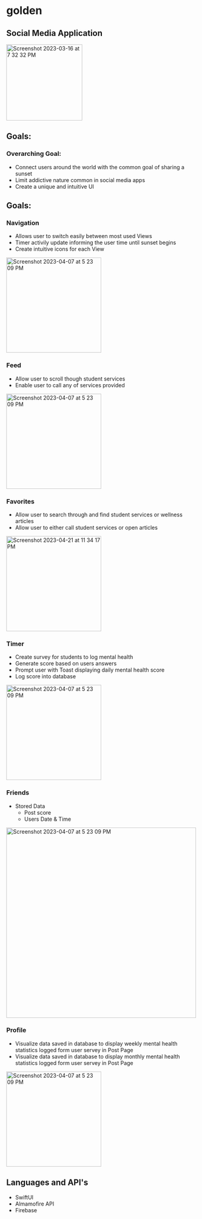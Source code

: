 # golden 
## Social Media Application

<img width="200" alt="Screenshot 2023-03-16 at 7 32 32 PM" src="https://user-images.githubusercontent.com/75393933/226000780-5e2f7756-0c09-41be-ad54-b78fcbd8845a.png">


## Goals: 
### Overarching Goal:
- Connect users around the world with the common goal of sharing a sunset
- Limit addictive nature common in social media apps
- Create a unique and intuitive UI
## Goals: 

### Navigation
  - Allows user to switch easily between most used Views
  - Timer activily update informing the user time until sunset begins
  - Create intuitive icons for each View
  
  <img width="250" alt="Screenshot 2023-04-07 at 5 23 09 PM" src="https://github.com/zacpalmer1/golden_app/assets/75393933/f0b025a9-a672-4df7-bf43-a619d7d57863"> 


### Feed
  - Allow user to scroll though student services
  - Enable user to call any of services provided 
  
  <img width="250" alt="Screenshot 2023-04-07 at 5 23 09 PM" src="https://user-images.githubusercontent.com/75393933/233763317-a5fef824-dd9e-43f5-93e7-9632c9c52f5b.gif"> 
  
### Favorites 
  - Allow user to search through and find student services or wellness articles
  - Allow user to either call student services or open articles

  <img width="250" alt="Screenshot 2023-04-21 at 11 34 17 PM" src="https://user-images.githubusercontent.com/75393933/233763417-f68ca84d-aee7-44ed-b45f-68fc4c2153ea.gif">

### Timer 
  - Create survey for students to log mental health
  - Generate score based on users answers
  - Prompt user with Toast displaying daily mental health score
  - Log score into database

  <img width="250" alt="Screenshot 2023-04-07 at 5 23 09 PM" src="https://user-images.githubusercontent.com/75393933/234413474-996d1da6-399c-41d1-942b-f1ed79bd0203.gif">

### Friends
  - Stored Data
    - Post score 
    - Users Date & Time

<img width="500" alt="Screenshot 2023-04-07 at 5 23 09 PM" src="https://user-images.githubusercontent.com/75393933/235029728-431ccb94-e7c9-44ce-b88b-cb361be5aaa4.png">

   
### Profile 
  - Visualize data saved in database to display weekly mental health statistics logged form user servey in Post Page
  - Visualize data saved in database to display monthly mental health statistics logged form user servey in Post Page
   
   <img width="250" alt="Screenshot 2023-04-07 at 5 23 09 PM" src="https://user-images.githubusercontent.com/75393933/235030179-51321f08-4b85-4a5e-ba80-7a498975e600.png">

## Languages and API's
- SwiftUI
- Almamofire API
- Firebase
